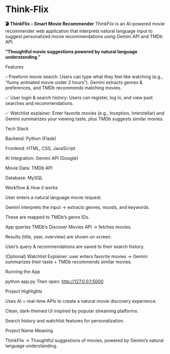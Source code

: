 # Think-Flix
**🎬 ThinkFlix – Smart Movie Recommender**
ThinkFlix is an AI-powered movie recommender web application that interprets natural language input to suggest personalized movie recommendations using Gemini API and TMDb API.

**“Thoughtful movie suggestions powered by natural language understanding.”**

Features

✅Freeform movie search:
Users can type what they feel like watching (e.g., “funny animated movie under 2 hours”). Gemini extracts genres & preferences, and TMDb recommends matching movies.

✅ User login & search history:
Users can register, log in, and view past searches and recommendations.

✅ Watchlist explainer:
Enter favorite movies (e.g., Inception, Interstellar) and Gemini summarizes your viewing taste, plus TMDb suggests similar movies.

Tech Stack

Backend: Python (Flask)

Frontend: HTML, CSS, JavaScript

AI Integration: Gemini API (Google)

Movie Data: TMDb API

Database: MySQL

Workflow & How it works

User enters a natural language movie request.

Gemini interprets the input → extracts genres, moods, and keywords.

These are mapped to TMDb’s genre IDs.

App queries TMDb’s Discover Movies API → fetches movies.

Results (title, year, overview) are shown on screen.

User’s query & recommendations are saved to their search history.

(Optional) Watchlist Explainer: user enters favorite movies → Gemini summarizes their taste + TMDb recommends similar movies.

Running the App

python app.py
Then open: http://127.0.0.1:5000

Project Highlights

Uses AI + real-time APIs to create a natural movie discovery experience.

Clean, dark-themed UI inspired by popular streaming platforms.

Search history and watchlist features for personalization.

Project Name Meaning

ThinkFlix → Thoughtful suggestions of movies, powered by Gemini’s natural language understanding.
